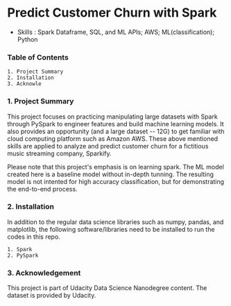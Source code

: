 # Predict Customer Churn with Spark

 - Skills : Spark Dataframe, SQL, and ML APIs; AWS; ML(classification); Python

### Table of Contents

	1. Project Summary
	2. Installation
	3. Acknowle

### 1. Project Summary

This project focuses on practicing manipulating large datasets with Spark through PySpark to engineer features and build machine learning models. It also provides an opportunity (and a large dataset -- 12G) to get familiar with cloud computing platform such as Amazon AWS. These above mentioned skills are applied to analyze and predict customer churn for a fictitious music streaming company, Sparkify. 

Please note that this project's emphasis is on learning spark. The ML model created here is a baseline model without in-depth tunning. The resulting model is not intented for high accuracy classification, but for demonstrating the end-to-end process.

### 2. Installation
In addition to the regular data science libraries such as numpy, pandas, and matplotlib, the following software/libraries need to be installed to run the codes in this repo.

	1. Spark
	2. PySpark


### 3. Acknowledgement

This project is part of Udacity Data Science Nanodegree content. The dataset is provided by Udacity.
